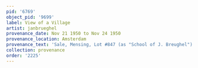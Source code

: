 ```yaml
---
pid: '6769'
object_pid: '9699'
label: View of a Village
artist: janbrueghel
provenance_date: Nov 21 1950 to Nov 24 1950
provenance_location: Amsterdam
provenance_text: 'Sale, Mensing, Lot #847 (as "School of J. Breughel")'
collection: provenance
order: '2225'
---
```

